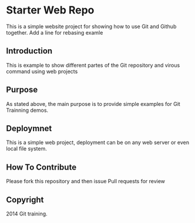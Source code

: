 # Starter Web Repo
 This is a simple website project for showing how to use Git and Github together. Add a line for rebasing examle
 

## Introduction
 
 This is example to show different partes of the Git repository and virous command using web projects
 
 
## Purpose

As stated above, the main purpose is to provide simple examples for Git Trainning demos.

## Deploymnet

This is a simple web project, deployment can be on any web server or even local file system.

## How To Contribute

Please fork this repository and then issue Pull requests for review

## Copyright

2014 Git training.

